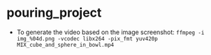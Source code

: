 # pouring_project



* To generate the video based on the image screenshot: `ffmpeg -i img_%04d.png -vcodec libx264 -pix_fmt yuv420p MIX_cube_and_sphere_in_bowl.mp4 `

